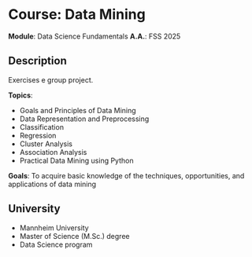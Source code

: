 # Course: Data Mining
**Module**: Data Science Fundamentals
**A.A.**: FSS 2025

## Description
Exercises e group project.

**Topics**: 
- Goals and Principles of Data Mining
- Data Representation and Preprocessing
- Classification
- Regression
- Cluster Analysis
- Association Analysis
- Practical Data Mining using Python

**Goals**: To acquire basic knowledge of the techniques, opportunities, and applications of data mining

## University
- Mannheim University
- Master of Science (M.Sc.) degree
- Data Science program
